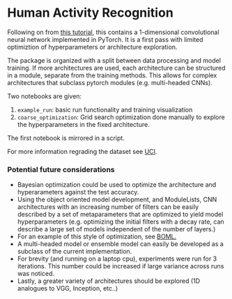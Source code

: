 # Human Activity Recognition
Following on from [this tutorial](https://machinelearningmastery.com/cnn-models-for-human-activity-recognition-time-series-classification/),
this contains a 1-dimensional convolutional neural network implemented in PyTorch.
It is a first pass with limited optimiztion of hyperparameters or architecture exploration. 

The package is organized with a split between data processing and model training. 
If more architectures are used, each architecture can be structured in a module, separate from the training methods. 
This allows for complex architectures that subclass pytorch modules (e.g. multi-headed CNNs).   

Two notebooks are given:
 1. `example_run`: basic run functionality and training visualization 
 2. `coarse_optimization`: Grid search optimization done manually to explore the hyperparameters in the fixed architecture.
 
The first notebook is mirrored in a script.
   
For more information regrading the dataset see [UCI](https://archive.ics.uci.edu/ml/datasets/human+activity+recognition+using+smartphones).


### Potential future considerations
* Bayesian optimization could be used to optimize the architecture and hyperarameters against the test accuracy. 
* Using the object oriented model development, and ModuleLists, CNN architectures with an increasing number of filters 
can be easily described by a set of metaparameters that are optimized to yield model hyperparameters 
(e.g. optimizing the initial filters with a decay rate, can describe a large set of models independent of the number of layers.)
* For an example of this style of optimization, see [BOML.](https://github.com/CooperComputationalCaucus/BOML)
* A multi-headed model or ensemble model can easily be developed as a subclass of the current implementation. 
* For brevity (and running on a laptop cpu), experiments were run for 3 iterations. 
This number could be increased if large variance across runs was noticed. 
* Lastly, a greater variety of architectures should be explored (1D analogues to VGG, Inception, etc..)
 